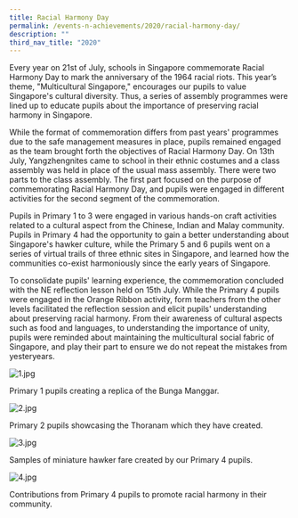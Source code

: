 ```yaml
---
title: Racial Harmony Day
permalink: /events-n-achievements/2020/racial-harmony-day/
description: ""
third_nav_title: "2020"
---
```

Every year on 21st of July, schools in Singapore commemorate Racial Harmony Day to mark the anniversary of the 1964 racial riots. This year’s theme, "Multicultural Singapore," encourages our pupils to value Singapore's cultural diversity. Thus, a series of assembly programmes were lined up to educate pupils about the importance of preserving racial harmony in Singapore.

  

While the format of commemoration differs from past years' programmes due to the safe management measures in place, pupils remained engaged as the team brought forth the objectives of Racial Harmony Day. On 13th July, Yangzhengnites came to school in their ethnic costumes and a class assembly was held in place of the usual mass assembly. There were two parts to the class assembly. The first part focused on the purpose of commemorating Racial Harmony Day, and pupils were engaged in different activities for the second segment of the commemoration.

  

Pupils in Primary 1 to 3 were engaged in various hands-on craft activities related to a cultural aspect from the Chinese, Indian and Malay community. Pupils in Primary 4 had the opportunity to gain a better understanding about Singapore's hawker culture, while the Primary 5 and 6 pupils went on a series of virtual trails of three ethnic sites in Singapore, and learned how the communities co-exist harmoniously since the early years of Singapore.

  

To consolidate pupils' learning experience, the commemoration concluded with the NE reflection lesson held on 15th July. While the Primary 4 pupils were engaged in the Orange Ribbon activity, form teachers from the other levels facilitated the reflection session and elicit pupils' understanding about preserving racial harmony. From their awareness of cultural aspects such as food and languages, to understanding the importance of unity, pupils were reminded about maintaining the multicultural social fabric of Singapore, and play their part to ensure we do not repeat the mistakes from yesteryears.

  

![1.jpg](https://yangzhengpri.moe.edu.sg/qql/slot/u703/2022/Events-updated/2020/RHD/1.jpg)

  

Primary 1 pupils creating a replica of the Bunga Manggar.

  

![2.jpg](https://yangzhengpri.moe.edu.sg/qql/slot/u703/2022/Events-updated/2020/RHD/2.jpg)

  

Primary 2 pupils showcasing the Thoranam which they have created.

  

![3.jpg](https://yangzhengpri.moe.edu.sg/qql/slot/u703/2022/Events-updated/2020/RHD/3.jpg)  

Samples of miniature hawker fare created by our Primary 4 pupils.

  

![4.jpg](https://yangzhengpri.moe.edu.sg/qql/slot/u703/2022/Events-updated/2020/RHD/4.jpg)

  

Contributions from Primary 4 pupils to promote racial harmony in their community.